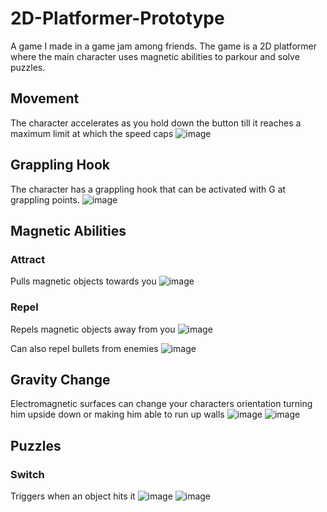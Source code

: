 # 2D-Platformer-Prototype
A game I made in a game jam among friends. The game is a 2D platformer where the main character uses magnetic abilities to parkour and solve puzzles.

## Movement
The character accelerates as you hold down the button till it reaches a maximum limit at which the speed caps
![image](https://user-images.githubusercontent.com/76583147/178910919-a553f4b0-99f6-4119-a6fb-4a649be53827.png)

## Grappling Hook
The character has a grappling hook that can be activated with G at grappling points.
![image](https://user-images.githubusercontent.com/76583147/178911205-d4f98cae-1b3e-43a8-b395-dd24c92aff3a.png)

## Magnetic Abilities
### Attract
Pulls magnetic objects towards you
![image](https://user-images.githubusercontent.com/76583147/178911325-2a90d3eb-a4c1-444a-906d-5af0edb158b6.png)

### Repel
Repels magnetic objects away from you
![image](https://user-images.githubusercontent.com/76583147/178911453-22b4f42d-0572-4fa0-8a8b-91428ec19dd2.png)

Can also repel bullets from enemies
![image](https://user-images.githubusercontent.com/76583147/178912592-54478f0f-3e2f-46b3-a9f0-cbfe073d0151.png)


## Gravity Change
Electromagnetic surfaces can change your characters orientation turning him upside down or making him able to run up walls
![image](https://user-images.githubusercontent.com/76583147/178911760-ad9038e3-bb43-44cb-96cb-115e05bc554e.png)
![image](https://user-images.githubusercontent.com/76583147/178912019-705c584d-0d08-43e0-88b4-4262177b042e.png)

## Puzzles
### Switch
Triggers when an object hits it
![image](https://user-images.githubusercontent.com/76583147/178912871-d42d7233-e1dc-4c0d-bae1-bfcfecb6a6f7.png)
![image](https://user-images.githubusercontent.com/76583147/178912898-d73eb762-9c8a-4d27-a4f5-4b42708b6c31.png)


